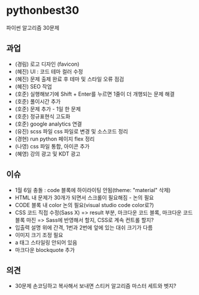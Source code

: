 # pythonbest30
파이썬 알고리즘 30문제

## 과업
* (경림) 로고 디자인 (favicon)
* (혜진) UI : 코드 테마 컬러 수정
* (혜진) 문제 출제 완료 후 테마 및 스타일 오류 점검
* (혜진) SEO 작업
* (호준) 실행해보기에 Shift + Enter를 누르면 1줄이 더 개행되는 문제 해결
* (호준) 풀이시간 추가
* (호준) 문제 추가 - 1일 한 문제
* (호준) 정규표현식 고도화
* (호준) google analytics 연결
* (유진) scss 파일 css 파일로 변경 및 소스코드 정리
* (경현) run python 페이지 flex 정리
* (나영) css 파일 통합, 아이콘 추가
* (혜영) 강의 광고 및 KDT 광고

## 이슈
* 1월 6일 충돌 : code 블록에 하이라이팅 안됨(theme: "material" 삭제)
* HTML 내 문제가 30개가 되면서 스크롤이 필요해짐 - 논의 필요
* CODE 블록 내 color 논의 필요(visual studio code color로?)
* CSS 코드 직접 수정(Sass X) => result 부분, 마크다운 코드 블록, 마크다운 코드블록 마진 => Sass에 반영해서 할지, CSS로 계속 컨트롤 할지?
* 입출력 설명 위에 간격, 1번과 2번에 앞에 있는 대쉬 크기가 다름
* 이미지 크기 조정 필요
* a 태그 스타일링 안되어 있음
* 마크다운 blockquote 추가

## 의견
* 30문제 손코딩하고 복사해서 보내면 스티커 알고리즘 마스터 세트와 벳지?

